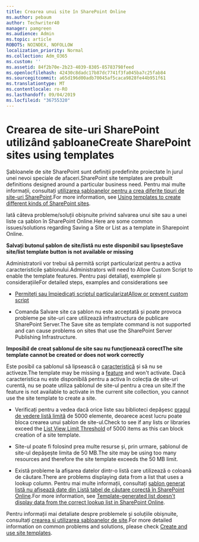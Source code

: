 ```yaml
---
title: Crearea unui site în SharePoint Online
ms.author: pebaum
author: Techwriter40
manager: pamgreen
ms.audience: Admin
ms.topic: article
ROBOTS: NOINDEX, NOFOLLOW
localization_priority: Normal
ms.collection: Adm_O365
ms.custom: ''
ms.assetid: 84f2b70e-2b23-4039-8305-85783798feed
ms.openlocfilehash: 42430c8dadc17b87dc7741f3fa045ba7c25fab84
ms.sourcegitcommit: a65d196d00adb70045af5caca9828fe44b951f61
ms.translationtype: MT
ms.contentlocale: ro-RO
ms.lasthandoff: 09/04/2019
ms.locfileid: "36755320"
---
```

# <a name="create-sharepoint-sites-using-templates"></a><span data-ttu-id="51a1f-102">Crearea de site-uri SharePoint utilizând șabloane</span><span class="sxs-lookup"><span data-stu-id="51a1f-102">Create SharePoint sites using templates</span></span>

<span data-ttu-id="51a1f-103">Șabloanele de site SharePoint sunt definiții predefinite proiectate în jurul unei nevoi speciale de afaceri.</span><span class="sxs-lookup"><span data-stu-id="51a1f-103">SharePoint site templates are prebuilt definitions designed around a particular business need.</span></span> <span data-ttu-id="51a1f-104">Pentru mai multe informații, consultați [utilizarea șabloanelor pentru a crea diferite tipuri de site-uri SharePoint](https://support.office.com/article/using-templates-to-create-different-kinds-of-sharepoint-sites-449eccec-ff99-4cf3-b62e-dcfee37e8da4).</span><span class="sxs-lookup"><span data-stu-id="51a1f-104">For more information, see [Using templates to create different kinds of SharePoint sites](https://support.office.com/article/using-templates-to-create-different-kinds-of-sharepoint-sites-449eccec-ff99-4cf3-b62e-dcfee37e8da4).</span></span>

<span data-ttu-id="51a1f-105">Iată câteva probleme/soluții obișnuite privind salvarea unui site sau a unei liste ca șablon în SharePoint Online.</span><span class="sxs-lookup"><span data-stu-id="51a1f-105">Here are some common issues/solutions regarding Saving a Site or List as a template in Sharepoint Online.</span></span> 

<span data-ttu-id="51a1f-106">**Salvați butonul șablon de site/listă nu este disponibil sau lipsește**</span><span class="sxs-lookup"><span data-stu-id="51a1f-106">**Save site/list template button is not available or missing**</span></span>

<span data-ttu-id="51a1f-107">Administratorii vor trebui să permită script particularizat pentru a activa caracteristicile șablonului.</span><span class="sxs-lookup"><span data-stu-id="51a1f-107">Administrators will need to Allow Custom Script to enable the template features.</span></span> <span data-ttu-id="51a1f-108">Pentru pași detaliați, exemplele și considerațiile</span><span class="sxs-lookup"><span data-stu-id="51a1f-108">For detailed steps, examples and considerations see</span></span> 

- [<span data-ttu-id="51a1f-109">Permiteți sau împiedicați scriptul particularizat</span><span class="sxs-lookup"><span data-stu-id="51a1f-109">Allow or prevent custom script</span></span>](https://docs.microsoft.com/sharepoint/allow-or-prevent-custom-script)

- <span data-ttu-id="51a1f-110">Comanda Salvare site ca șablon nu este acceptată și poate provoca probleme pe site-uri care utilizează infrastructura de publicare SharePoint Server.</span><span class="sxs-lookup"><span data-stu-id="51a1f-110">The Save site as template command is not supported and can cause problems on sites that use the SharePoint Server Publishing Infrastructure.</span></span>

<span data-ttu-id="51a1f-111">**Imposibil de creat șablonul de site sau nu funcționează corect**</span><span class="sxs-lookup"><span data-stu-id="51a1f-111">**The site template cannot be created or does not work correctly**</span></span>

<span data-ttu-id="51a1f-112">Este posibil ca șablonul să lipsească o [caracteristică](https://social.technet.microsoft.com/wiki/contents/articles/14423.sharepoint-2013-existing-features-guid.aspx) și să nu se activeze.</span><span class="sxs-lookup"><span data-stu-id="51a1f-112">The template may be missing a [feature](https://social.technet.microsoft.com/wiki/contents/articles/14423.sharepoint-2013-existing-features-guid.aspx) and won't activate.</span></span> <span data-ttu-id="51a1f-113">Dacă caracteristica nu este disponibilă pentru a activa în colecția de site-uri curentă, nu se poate utiliza șablonul de site-ul pentru a crea un site.</span><span class="sxs-lookup"><span data-stu-id="51a1f-113">If the feature is not available to activate in the current site collection, you cannot use the site template to create a site.</span></span>

- <span data-ttu-id="51a1f-114">Verificați pentru a vedea dacă orice liste sau biblioteci depășesc [pragul de vedere listă limită](https://support.office.com/article/Manage-large-lists-and-libraries-in-SharePoint-B8588DAE-9387-48C2-9248-C24122F07C59) de 5000 elemente, deoarece acest lucru poate bloca crearea unui șablon de site-ul.</span><span class="sxs-lookup"><span data-stu-id="51a1f-114">Check to see if any lists or libraries exceed the [List View Limit Threshold](https://support.office.com/article/Manage-large-lists-and-libraries-in-SharePoint-B8588DAE-9387-48C2-9248-C24122F07C59) of 5000 items as this can block creation of a site template.</span></span>

- <span data-ttu-id="51a1f-115">Site-ul poate fi folosind prea multe resurse și, prin urmare, șablonul de site-ul depășește limita de 50 MB.</span><span class="sxs-lookup"><span data-stu-id="51a1f-115">The site may be using too many resources and therefore the site template exceeds the 50 MB limit.</span></span>


- <span data-ttu-id="51a1f-116">Există probleme la afișarea datelor dintr-o listă care utilizează o coloană de căutare.</span><span class="sxs-lookup"><span data-stu-id="51a1f-116">There are problems displaying data from a list that uses a lookup column.</span></span> <span data-ttu-id="51a1f-117">Pentru mai multe informații, consultați [șablon generat listă nu afișează date din Listă tabel de căutare corectă în SharePoint Online](https://docs.microsoft.com/sharepoint/support/lists-and-libraries/template-generated-list-incorrect-data).</span><span class="sxs-lookup"><span data-stu-id="51a1f-117">For more information, see [Template-generated list doesn't display data from the correct lookup list in SharePoint Online](https://docs.microsoft.com/sharepoint/support/lists-and-libraries/template-generated-list-incorrect-data).</span></span>

<span data-ttu-id="51a1f-118">Pentru informații mai detaliate despre problemele și soluțiile obișnuite, consultați [crearea și utilizarea șabloanelor de site](https://support.office.com/article/Create-and-use-site-templates-60371B0F-00E0-4C49-A844-34759EBDD989).</span><span class="sxs-lookup"><span data-stu-id="51a1f-118">For more detailed information on common problems and solutions, please check [Create and use site templates](https://support.office.com/article/Create-and-use-site-templates-60371B0F-00E0-4C49-A844-34759EBDD989).</span></span>



